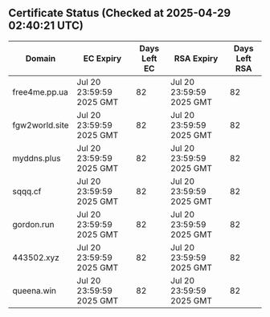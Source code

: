 ## Certificate Status (Checked at 2025-04-29 02:40:21 UTC)
| Domain | EC Expiry | Days Left EC | RSA Expiry | Days Left RSA |
|--------|-----------|-------------|------------|--------------|
| free4me.pp.ua | Jul 20 23:59:59 2025 GMT | 82 | Jul 20 23:59:59 2025 GMT | 82 |
| fgw2world.site | Jul 20 23:59:59 2025 GMT | 82 | Jul 20 23:59:59 2025 GMT | 82 |
| myddns.plus | Jul 20 23:59:59 2025 GMT | 82 | Jul 20 23:59:59 2025 GMT | 82 |
| sqqq.cf | Jul 20 23:59:59 2025 GMT | 82 | Jul 20 23:59:59 2025 GMT | 82 |
| gordon.run | Jul 20 23:59:59 2025 GMT | 82 | Jul 20 23:59:59 2025 GMT | 82 |
| 443502.xyz | Jul 20 23:59:59 2025 GMT | 82 | Jul 20 23:59:59 2025 GMT | 82 |
| queena.win | Jul 20 23:59:59 2025 GMT | 82 | Jul 20 23:59:59 2025 GMT | 82 |

